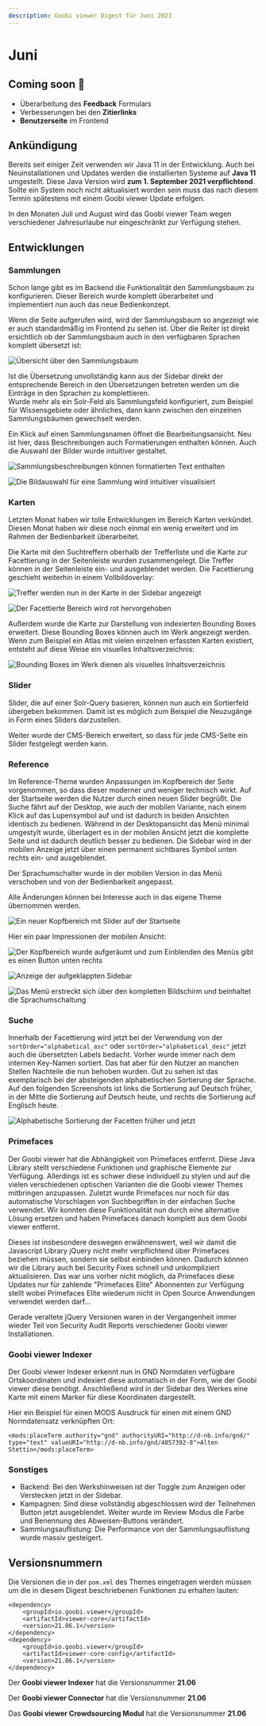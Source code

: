 ```yaml
---
description: Goobi viewer Digest für Juni 2021
---
```


# Juni

## **C**oming soon 🚀

* Überarbeitung des **Feedback** Formulars
* Verbesserungen bei den **Zitierlinks**
* **Benutzerseite** im Frontend

## Ankündigung

Bereits seit einiger Zeit verwenden wir Java 11 in der Entwicklung. Auch bei Neuinstallationen und Updates werden die installierten Systeme auf **Java 11** umgestellt. Diese Java Version wird **zum 1. September 2021 verpflichtend**. Sollte ein System noch nicht aktualisiert worden sein muss das nach diesem Termin spätestens mit einem Goobi viewer Update erfolgen.

In den Monaten Juli und August wird das Goobi viewer Team wegen verschiedener Jahresurlaube nur eingeschränkt zur Verfügung stehen.

## Entwicklungen

### Sammlungen

Schon lange gibt es im Backend die Funktionalität den Sammlungsbaum zu konfigurieren. Dieser Bereich wurde komplett überarbeitet und implementiert nun auch das neue Bedienkonzept. 

Wenn die Seite aufgerufen wird, wird der Sammlungsbaum so angezeigt wie er auch standardmäßig im Frontend zu sehen ist. Über die Reiter ist direkt ersichtlich ob der Sammlungsbaum auch in den verfügbaren Sprachen komplett übersetzt ist:

![&#xDC;bersicht &#xFC;ber den Sammlungsbaum](../.gitbook/assets/21.06_de_collections_overview.png)

Ist die Übersetzung unvollständig kann aus der Sidebar direkt der entsprechende Bereich in den Übersetzungen betreten werden um die Einträge in den Sprachen zu komplettieren.   
Wurde mehr als ein Solr-Feld als Sammlungsfeld konfiguriert, zum Beispiel für Wissensgebiete oder ähnliches, dann kann zwischen den einzelnen Sammlungsbäumen gewechselt werden.

Ein Klick auf einen Sammlungsnamen öffnet die Bearbeitungsansicht. Neu ist hier, dass Beschreibungen auch Formatierungen enthalten können. Auch die Auswahl der Bilder wurde intuitiver gestaltet. 

![Sammlungsbeschreibungen k&#xF6;nnen formatierten Text enthalten](../.gitbook/assets/21.06_de_collections_edit_top.png)

![Die Bildauswahl f&#xFC;r eine Sammlung wird intuitiver visualisiert](../.gitbook/assets/21.06_de_collections_edit_bottom.png)

### Karten

Letzten Monat haben wir tolle Entwicklungen im Bereich Karten verkündet. Diesen Monat haben wir diese noch einmal ein wenig erweitert und im Rahmen der Bedienbarkeit überarbeitet.

Die Karte mit den Suchtreffern oberhalb der Trefferliste und die Karte zur Facettierung in der Seitenleiste wurden zusammengelegt. Die Treffer können in der Seitenleiste ein- und ausgeblendet werden. Die Facettierung geschieht weiterhin in einem Vollbildoverlay:

![Treffer werden nun in der Karte in der Sidebar angezeigt](../.gitbook/assets/21.06_de_search_maps.png)

![Der Facettierte Bereich wird rot hervorgehoben](../.gitbook/assets/21.06_de_search_maps_facetting.png)

Außerdem wurde die Karte zur Darstellung von indexierten Bounding Boxes erweitert. Diese Bounding Boxes können auch im Werk angezeigt werden. Wenn zum Beispiel ein Atlas mit vielen einzelnen erfassten Karten existiert, entsteht auf diese Weise ein visuelles Inhaltsverzeichnis:

![Bounding Boxes im Werk dienen als visuelles Inhaltsverzeichnis](../.gitbook/assets/21.06_de_maps_record.png)

### Slider

Slider, die auf einer Solr-Query basieren, können nun auch ein Sortierfeld übergeben bekommen. Damit ist es möglich zum Beispiel die Neuzugänge in Form eines Sliders darzustellen.

Weiter wurde der CMS-Bereich erweitert, so dass für jede CMS-Seite ein Slider festgelegt werden kann.

### Reference

Im Reference-Theme wurden Anpassungen im Kopfbereich der Seite vorgenommen, so dass dieser moderner und weniger technisch wirkt. Auf der Startseite werden die Nutzer durch einen neuen Slider begrüßt. Die Suche fährt auf der Desktop, wie auch der mobilen Variante, nach einem Klick auf das Lupensymbol auf und ist dadurch in beiden Ansichten identisch zu bedienen. Während in der Desktopansicht das Menü minimal umgestylt wurde, überlagert es in der mobilen Ansicht jetzt die komplette Seite und ist dadurch deutlich besser zu bedienen. Die Sidebar wird in der mobilen Anzeige jetzt über einen permanent sichtbares Symbol unten rechts ein- und ausgeblendet.

Der Sprachumschalter wurde in der mobilen Version in das Menü verschoben und von der Bedienbarkeit angepasst.

Alle Änderungen können bei Interesse auch in das eigene Theme übernommen werden. 

![Ein neuer Kopfbereich mit Slider auf der Startseite](../.gitbook/assets/21.06_de_start.png)

Hier ein paar Impressionen der mobilen Ansicht:

![Der Kopfbereich wurde aufger&#xE4;umt und zum Einblenden des Men&#xFC;s gibt es einen Button unten rechts](../.gitbook/assets/21.06_de_start_mobile.png)

![Anzeige der aufgeklappten Sidebar](../.gitbook/assets/21.06_de_start_mobile_sidebar.png)

![Das Men&#xFC; erstreckt sich &#xFC;ber den kompletten Bildschirm und beinhaltet die Sprachumschaltung](../.gitbook/assets/21.06_de_start_mobile_menu.png)

### Suche

Innerhalb der Facettierung wird jetzt bei der Verwendung von der `sortOrder="alphabetical_asc"` oder `sortOrder="alphabetical_desc"` jetzt auch die übersetzten Labels bedacht. Vorher wurde immer nach dem internen Key-Namen sortiert. Das hat aber für den Nutzer an manchen Stellen Nachteile die nun behoben wurden. Gut zu sehen ist das exemplarisch bei der absteigenden alphabetischen Sortierung der Sprache. Auf den folgenden Screenshots ist links die Sortierung auf Deutsch früher, in der Mitte die Sortierung auf Deutsch heute, und rechts die Sortierung auf Englisch heute.

![Alphabetische Sortierung der Facetten fr&#xFC;her und jetzt](../.gitbook/assets/21.06_de+en_facetsorting.png)

### Primefaces

Der Goobi viewer hat die Abhängigkeit von Primefaces entfernt. Diese Java Library stellt verschiedene Funktionen und graphische Elemente zur Verfügung. Allerdings ist es schwer diese individuell zu stylen und auf die vielen verschiedenen optischen Varianten die die Goobi viewer Themes mitbringen anzupassen. Zuletzt wurde Primefaces nur noch für das automatische Vorschlagen von Suchbegriffen in der einfachen Suche verwendet. Wir konnten diese Funktionalität nun durch eine alternative Lösung ersetzen und haben Primefaces danach komplett aus dem Goobi viewer entfernt.

Dieses ist insbesondere deswegen erwähnenswert,  weil wir damit die Javascript Library jQuery nicht mehr verpflichtend über Primefaces beziehen müssen, sondern sie selbst einbinden können. Dadurch können wir die Library auch bei Security Fixes schnell und unkompliziert aktualisieren. Das war uns vorher nicht möglich, da Primefaces diese Updates nur für zahlende "Primefaces Elite" Abonnenten zur Verfügung stellt wobei Primefaces Elite wiederum nicht in Open Source Anwendungen verwendet werden darf...

Gerade veraltete jQuery Versionen waren in der Vergangenheit immer wieder Teil von Security Audit Reports verschiedener Goobi viewer Installationen.

### Goobi viewer Indexer

Der Goobi viewer Indexer erkennt nun in GND Normdaten verfügbare Ortskoordinaten und indexiert diese automatisch in der Form, wie der Goobi viewer diese benötigt. Anschließend wird in der Sidebar des Werkes eine Karte mit einem Marker für diese Koordinaten dargestellt.

Hier ein Beispiel für einen MODS Ausdruck für einen mit einem GND Normdatensatz verknüpften Ort:

```markup
<mods:placeTerm authority="gnd" authorityURI="http://d-nb.info/gnd/" type="text" valueURI="http://d-nb.info/gnd/4057392-8">Alten Stettin</mods:placeTerm>
```

### Sonstiges

* Backend: Bei den Werkshinweisen ist der Toggle zum Anzeigen oder Verstecken jetzt in der Sidebar.
* Kampagnen: Sind diese vollständig abgeschlossen wird der Teilnehmen Button jetzt ausgeblendet. Weiter wurde im Review Modus die Farbe und Benennung des Abweisen-Buttons verändert.
* Sammlungsauflistung: Die Performance von der Sammlungsauflistung wurde massiv gesteigert.

## Versionsnummern

Die Versionen die in der `pom.xml` des Themes eingetragen werden müssen um die in diesem Digest beschriebenen Funktionen zu erhalten lauten:

```markup
<dependency>
    <groupId>io.goobi.viewer</groupId>
    <artifactId>viewer-core</artifactId>
    <version>21.06.1</version>
</dependency>
<dependency>
    <groupId>io.goobi.viewer</groupId>
    <artifactId>viewer-core-config</artifactId>
    <version>21.06.1</version>
</dependency>
```

Der **Goobi viewer Indexer** hat die Versionsnummer **21.06**

Der **Goobi viewer Connector** hat die Versionsnummer **21.06**

Das **Goobi viewer Crowdsourcing Modul** hat die Versionsnummer **21.06**

